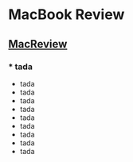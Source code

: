 # MacBook Review

 ## [MacReview](https://macreviews.netlify.app/)

 ### * tada
* tada
* tada
* tada
* tada
* tada
* tada
* tada
* tada
* tada
